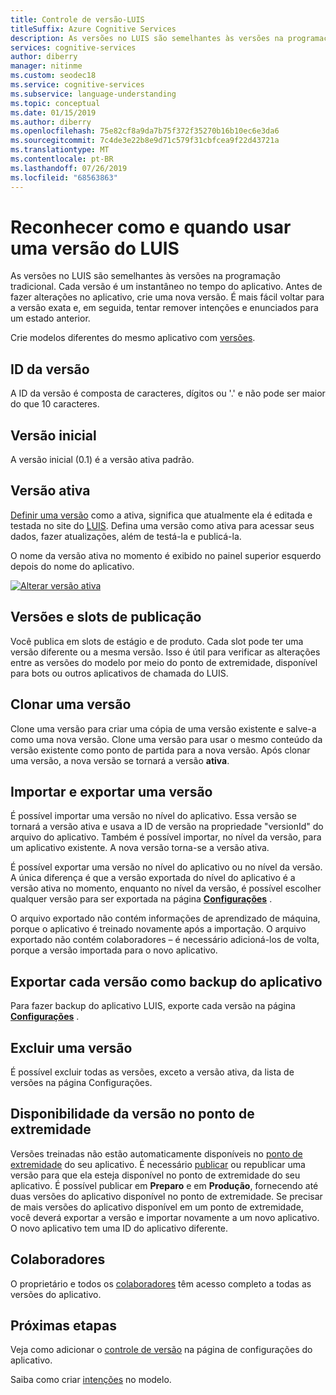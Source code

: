 ```yaml
---
title: Controle de versão-LUIS
titleSuffix: Azure Cognitive Services
description: As versões no LUIS são semelhantes às versões na programação tradicional. Cada versão é um instantâneo no tempo do aplicativo. Antes de fazer alterações no aplicativo, crie uma nova versão. É mais fácil voltar para o aplicativo exato e, em seguida, tentar remover e retornar a intenção e os enunciados do aplicativo para um estado anterior.
services: cognitive-services
author: diberry
manager: nitinme
ms.custom: seodec18
ms.service: cognitive-services
ms.subservice: language-understanding
ms.topic: conceptual
ms.date: 01/15/2019
ms.author: diberry
ms.openlocfilehash: 75e82cf8a9da7b75f372f35270b16b10ec6e3da6
ms.sourcegitcommit: 7c4de3e22b8e9d71c579f31cbfcea9f22d43721a
ms.translationtype: MT
ms.contentlocale: pt-BR
ms.lasthandoff: 07/26/2019
ms.locfileid: "68563863"
---
```

# <a name="understand-how-and-when-to-use-a-luis-version"></a>Reconhecer como e quando usar uma versão do LUIS

As versões no LUIS são semelhantes às versões na programação tradicional. Cada versão é um instantâneo no tempo do aplicativo. Antes de fazer alterações no aplicativo, crie uma nova versão. É mais fácil voltar para a versão exata e, em seguida, tentar remover intenções e enunciados para um estado anterior.

Crie modelos diferentes do mesmo aplicativo com [versões](luis-how-to-manage-versions.md). 

## <a name="version-id"></a>ID da versão
A ID da versão é composta de caracteres, dígitos ou '.' e não pode ser maior do que 10 caracteres.

## <a name="initial-version"></a>Versão inicial
A versão inicial (0.1) é a versão ativa padrão. 

## <a name="active-version"></a>Versão ativa
[Definir uma versão](luis-how-to-manage-versions.md#set-active-version) como a ativa, significa que atualmente ela é editada e testada no site do [LUIS](luis-reference-regions.md). Defina uma versão como ativa para acessar seus dados, fazer atualizações, além de testá-la e publicá-la.

O nome da versão ativa no momento é exibido no painel superior esquerdo depois do nome do aplicativo. 

[![Alterar versão ativa](./media/luis-concept-version/version-in-nav-bar-inline.png)](./media/luis-concept-version/version-in-nav-bar-expanded.png#lightbox)

## <a name="versions-and-publishing-slots"></a>Versões e slots de publicação
Você publica em slots de estágio e de produto. Cada slot pode ter uma versão diferente ou a mesma versão. Isso é útil para verificar as alterações entre as versões do modelo por meio do ponto de extremidade, disponível para bots ou outros aplicativos de chamada do LUIS. 

## <a name="clone-a-version"></a>Clonar uma versão
Clone uma versão para criar uma cópia de uma versão existente e salve-a como uma nova versão. Clone uma versão para usar o mesmo conteúdo da versão existente como ponto de partida para a nova versão. Após clonar uma versão, a nova versão se tornará a versão **ativa**. 

## <a name="import-and-export-a-version"></a>Importar e exportar uma versão
É possível importar uma versão no nível do aplicativo. Essa versão se tornará a versão ativa e usava a ID de versão na propriedade "versionId" do arquivo do aplicativo. Também é possível importar, no nível da versão, para um aplicativo existente. A nova versão torna-se a versão ativa. 

É possível exportar uma versão no nível do aplicativo ou no nível da versão. A única diferença é que a versão exportada do nível do aplicativo é a versão ativa no momento, enquanto no nível da versão, é possível escolher qualquer versão para ser exportada na página **[Configurações](luis-how-to-manage-versions.md)** . 

O arquivo exportado não contém informações de aprendizado de máquina, porque o aplicativo é treinado novamente após a importação. O arquivo exportado não contém colaboradores – é necessário adicioná-los de volta, porque a versão importada para o novo aplicativo.

## <a name="export-each-version-as-app-backup"></a>Exportar cada versão como backup do aplicativo
Para fazer backup do aplicativo LUIS, exporte cada versão na página **[Configurações](luis-how-to-manage-versions.md)** .

## <a name="delete-a-version"></a>Excluir uma versão
É possível excluir todas as versões, exceto a versão ativa, da lista de versões na página Configurações. 

## <a name="version-availability-at-the-endpoint"></a>Disponibilidade da versão no ponto de extremidade
Versões treinadas não estão automaticamente disponíveis no [ponto de extremidade](luis-glossary.md#endpoint) do seu aplicativo. É necessário [publicar](luis-how-to-publish-app.md) ou republicar uma versão para que ela esteja disponível no ponto de extremidade do seu aplicativo. É possível publicar em **Preparo** e em **Produção**, fornecendo até duas versões do aplicativo disponível no ponto de extremidade. Se precisar de mais versões do aplicativo disponível em um ponto de extremidade, você deverá exportar a versão e importar novamente a um novo aplicativo. O novo aplicativo tem uma ID do aplicativo diferente.

## <a name="collaborators"></a>Colaboradores
O proprietário e todos os [colaboradores](luis-how-to-collaborate.md) têm acesso completo a todas as versões do aplicativo.

## <a name="next-steps"></a>Próximas etapas

Veja como adicionar o [controle de versão](luis-how-to-manage-versions.md) na página de configurações do aplicativo. 

Saiba como criar [intenções](luis-concept-intent.md) no modelo.
